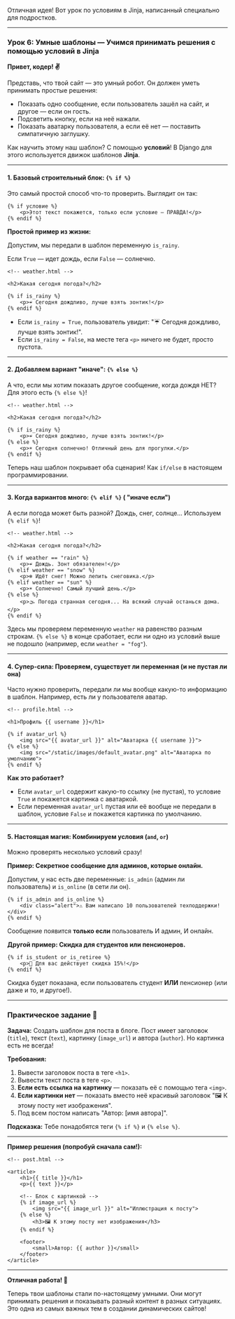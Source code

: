 Отличная идея! Вот урок по условиям в Jinja, написанный специально для подростков.

---

### **Урок 6: Умные шаблоны — Учимся принимать решения с помощью условий в Jinja**

**Привет, кодер! ✌️**

Представь, что твой сайт — это умный робот. Он должен уметь принимать простые решения:
*   Показать одно сообщение, если пользователь зашёл на сайт, и другое — если он гость.
*   Подсветить кнопку, если на неё нажали.
*   Показать аватарку пользователя, а если её нет — поставить симпатичную заглушку.

Как научить этому наш шаблон? С помощью **условий**! В Django для этого используется движок шаблонов **Jinja**.

---

#### **1. Базовый строительный блок: `{% if %}`**

Это самый простой способ что-то проверить. Выглядит он так:

```django
{% if условие %}
    <p>Этот текст покажется, только если условие — ПРАВДА!</p>
{% endif %}
```

**Простой пример из жизни:**

Допустим, мы передали в шаблон переменную `is_rainy`.

Если `True` — идет дождь, если `False` — солнечно.

```django
<!-- weather.html -->

<h2>Какая сегодня погода?</h2>

{% if is_rainy %}
    <p>☔ Сегодня дождливо, лучше взять зонтик!</p>
{% endif %}
```

*   Если `is_rainy = True`, пользователь увидит: "☔ Сегодня дождливо, лучше взять зонтик!".
*   Если `is_rainy = False`, на месте тега `<p>` ничего не будет, просто пустота.

---

#### **2. Добавляем вариант "иначе": `{% else %}`**

А что, если мы хотим показать другое сообщение, когда дождя НЕТ? Для этого есть `{% else %}`!

```django
<!-- weather.html -->

<h2>Какая сегодня погода?</h2>

{% if is_rainy %}
    <p>☔ Сегодня дождливо, лучше взять зонтик!</p>
{% else %}
    <p>☀️ Сегодня солнечно! Отличный день для прогулки.</p>
{% endif %}
```

Теперь наш шаблон покрывает оба сценария! Как `if/else` в настоящем программировании.

---

#### **3. Когда вариантов много: `{% elif %}` ( "иначе если")**

А если погода может быть разной? Дождь, снег, солнце... Используем `{% elif %}`!

```django
<!-- weather.html -->

<h2>Какая сегодня погода?</h2>

{% if weather == "rain" %}
    <p>☔ Дождь. Зонт обязателен!</p>
{% elif weather == "snow" %}
    <p>❄️ Идёт снег! Можно лепить снеговика.</p>
{% elif weather == "sun" %}
    <p>☀️ Солнечно! Самый лучший день.</p>
{% else %}
    <p>🌫️ Погода странная сегодня... На всякий случай останься дома.</p>
{% endif %}
```

Здесь мы проверяем переменную `weather` на равенство разным строкам. `{% else %}` в конце сработает, если ни одно из условий выше не подошло (например, если `weather = "fog"`).

---

#### **4. Супер-сила: Проверяем, существует ли переменная (и не пустая ли она)**

Часто нужно проверить, передали ли мы вообще какую-то информацию в шаблон. Например, есть ли у пользователя аватар.

```django
<!-- profile.html -->

<h1>Профиль {{ username }}</h1>

{% if avatar_url %}
    <img src="{{ avatar_url }}" alt="Аватарка {{ username }}">
{% else %}
    <img src="/static/images/default_avatar.png" alt="Аватарка по умолчанию">
{% endif %}
```

**Как это работает?**
*   Если `avatar_url` содержит какую-то ссылку (не пустая), то условие `True` и покажется картинка с аватаркой.
*   Если переменная `avatar_url` пустая или её вообще не передали в шаблон, условие `False` и покажется картинка по умолчанию.

---

#### **5. Настоящая магия: Комбинируем условия (`and`, `or`)**

Можно проверять несколько условий сразу!

**Пример: Секретное сообщение для админов, которые онлайн.**

Допустим, у нас есть две переменные: `is_admin` (админ ли пользователь) и `is_online` (в сети ли он).

```django
{% if is_admin and is_online %}
    <div class="alert">⚠️ Вам написало 10 пользователей техподдержки!</div>
{% endif %}
```

Сообщение появится **только если** пользователь И админ, И онлайн.

**Другой пример: Скидка для студентов или пенсионеров.**

```django
{% if is_student or is_retiree %}
    <p>🎉 Для вас действует скидка 15%!</p>
{% endif %}
```

Скидка будет показана, если пользователь студент **ИЛИ** пенсионер (или даже и то, и другое!).

---

### **Практическое задание 🚀**

**Задача:** Создать шаблон для поста в блоге.
Пост имеет заголовок (`title`), текст (`text`), картинку (`image_url`) и автора (`author`). Но картинка есть не всегда!

**Требования:**
1.  Вывести заголовок поста в теге `<h1>`.
2.  Вывести текст поста в теге `<p>`.
3.  **Если есть ссылка на картинку** — показать её с помощью тега `<img>`.
4.  **Если картинки нет** — показать вместо неё красивый заголовок "🖼️ К этому посту нет изображения".
5.  Под всем постом написать "Автор: [имя автора]".

**Подсказка:** Тебе понадобятся теги `{% if %}` и `{% else %}`.

---

**Пример решения (попробуй сначала сам!):**

```django
<!-- post.html -->

<article>
    <h1>{{ title }}</h1>
    <p>{{ text }}</p>

    <!-- Блок с картинкой -->
    {% if image_url %}
        <img src="{{ image_url }}" alt="Иллюстрация к посту">
    {% else %}
        <h3>🖼️ К этому посту нет изображения</h3>
    {% endif %}

    <footer>
        <small>Автор: {{ author }}</small>
    </footer>
</article>
```

---

**Отличная работа! 🎉**

Теперь твои шаблоны стали по-настоящему умными. Они могут принимать решения и
показывать разный контент в разных ситуациях. Это одна из самых важных тем в
создании динамических сайтов!
